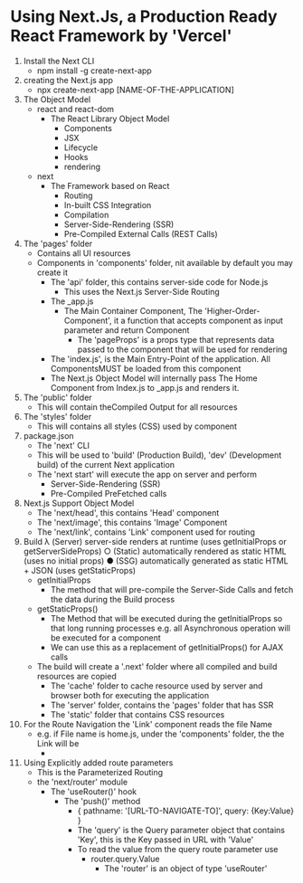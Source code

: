 # Using Next.Js, a Production Ready React Framework by 'Vercel'

1. Install the Next CLI
    - npm install -g create-next-app
2. creating the Next.js app
    - npx create-next-app [NAME-OF-THE-APPLICATION]    
3. The Object Model
    - react and react-dom
        - The React Library Object Model
            - Components
            - JSX
            - Lifecycle
            - Hooks
            - rendering
    - next
        - The Framework based on React
            - Routing
            - In-built CSS Integration
            - Compilation
            - Server-Side-Rendering (SSR)
            - Pre-Compiled External Calls (REST Calls)
4. The 'pages' folder
    - Contains all UI resources
    - Components in 'components' folder, nit available by default you may create it
        - The 'api' folder, this contains server-side code for Node.js
            - This uses the Next.js Server-Side Routing
        - The _app.js
            - The Main Container Component, The 'Higher-Order-Component', it a function that accepts component as input parameter and return Component
                - The 'pageProps' is a props type that represents data passed to the component that will be used for rendering
        - The 'index.js', is the Main Entry-Point of the application. All ComponentsMUST be loaded from this component
        - The Next.js Object Model will internally pass The Home Component from Index.js to _app.js and renders it.
5. The 'public' folder
    - This will contain theCompiled Output for all resources    
6. The 'styles' folder
    - This will contains all styles (CSS) used by component
7. package.json
    - The 'next' CLI
    - This will be used to 'build' (Production Build), 'dev' (Development build) of the current Next application
    - The 'next start' will execute the app on server and perform 
        - Server-Side-Rendering (SSR)
        - Pre-Compiled PreFetched calls             
8. Next.js Support Object Model
    - The 'next/head', this contains 'Head' component
    - The 'next/image', this contains 'Image' Component
    - The 'next/link', contains 'Link' component used for routing
9. Build
    λ  (Server)  server-side renders at runtime (uses getInitialProps or getServerSideProps)
    ○  (Static)  automatically rendered as static HTML (uses no initial props)
    ●  (SSG)     automatically generated as static HTML + JSON (uses getStaticProps)
    - getInitialProps
        - The method that will pre-compile the Server-Side Calls and fetch the data during the Build process 
    - getStaticProps()
        - The Method that will be executed during the  getInitialProps so that long running processes e.g. all Asynchronous operation will be executed for a component
        - We can use this as a replacement of getInitialProps() for AJAX calls    
    - The build will create a '.next' folder where all compiled and build resources are copied   
        - The 'cache' folder to cache resource used by server and browser both for executing the application
        - The 'server' folder, contains the 'pages' folder that has SSR 
        - The  'static' folder that contains CSS resources
10. For the Route Navigation the 'Link' component reads the file Name
    - e.g. if File name is home.js, under the 'components' folder, the the Link will be
        - <Link href="/components/home"></Link>
11. Using Explicitly added route parameters 
    - This is the Parameterized Routing
    - the 'next/router' module
        - The 'useRouter()' hook
            - The 'push()' method
                - {
                    pathname: '[URL-TO-NAVIGATE-TO]',
                    query: {Key:Value}
                }
                - The 'query' is the Query parameter object that contains 'Key', this is the Key passed in URL with 'Value'
                - To read the value from the query route parameter use 
                    - router.query.Value
                        - The 'router' is an object of type 'useRouter' 


